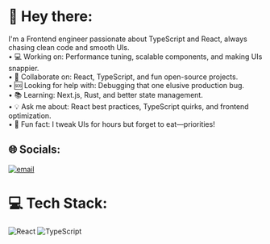 # 💫 Hey there:
I'm a Frontend engineer passionate about TypeScript and React, always chasing clean code and smooth UIs.<br>	•	💻 Working on: Performance tuning, scalable components, and making UIs snappier.<br>	•	🤝 Collaborate on: React, TypeScript, and fun open-source projects.<br>	•	🆘 Looking for help with: Debugging that one elusive production bug.<br>	•	📚 Learning: Next.js, Rust, and better state management.<br>	•	💡 Ask me about: React best practices, TypeScript quirks, and frontend optimization.<br>	•	🎉 Fun fact: I tweak UIs for hours but forget to eat—priorities!


## 🌐 Socials:
[![email](https://img.shields.io/badge/Email-D14836?logo=gmail&logoColor=white)](mailto:rey.wang.connect@gmail.com) 

# 💻 Tech Stack:
![React](https://img.shields.io/badge/react-%2320232a.svg?style=for-the-badge&logo=react&logoColor=%2361DAFB) ![TypeScript](https://img.shields.io/badge/typescript-%23007ACC.svg?style=for-the-badge&logo=typescript&logoColor=white)
